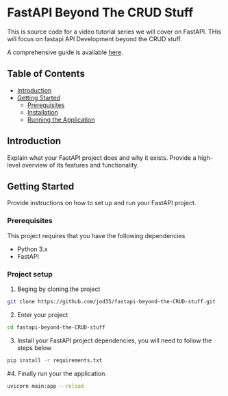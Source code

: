 # FastAPI Beyond The CRUD Stuff

This is source code for a video tutorial series we will cover on FastAPI. THis will focus on fastapi API Development beyond the CRUD stuff.

A comprehensive guide is available [here](./docs/index.md).

## Table of Contents
- [Introduction](#introduction)
- [Getting Started](#getting-started)
  - [Prerequisites](#prerequisites)
  - [Installation](#installation)
  - [Running the Application](#running-the-application)

## Introduction

Explain what your FastAPI project does and why it exists. Provide a high-level overview of its features and functionality.


## Getting Started

Provide instructions on how to set up and run your FastAPI project.

### Prerequisites

This project requires that you have the following dependencies

- Python 3.x
- FastAPI


### Project setup
1. Beging by cloning the project
```bash
git clone https://github.com/jod35/fastapi-beyond-the-CRUD-stuff.git
```

2. Enter your project
```bash
cd fastapi-beyond-the-CRUD-stuff
```
3. Install your FastAPI project dependencies, you will need to follow the steps below

```bash
pip install -r requirements.txt
```

#4. Finally run your the application.

```bash
uvicorn main:app --reload
```

